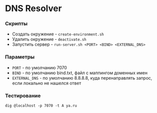 # DNS Resolver
### Скрипты
* Создать окружение - `create-environment.sh`
* Удалить окружение - `deactivate.sh`
* Запустить сервер - `run-server.sh <PORT> <BIND> <EXTERNAL_DNS>`


### Параметры
* `PORT` - по умолчанию 7070
* `BIND` - по умолчанию bind.txt, файл с маппингом доменных имен
* `EXTERNAL_DNS` - по умолчанию 8.8.8.8, куда перенаправлять запрос, если локально не нашелся ответ

### Тестирование
`dig @localhost -p 7070 -t A ya.ru`
